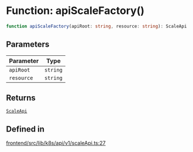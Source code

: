 # Function: apiScaleFactory()

```ts
function apiScaleFactory(apiRoot: string, resource: string): ScaleApi
```

## Parameters

| Parameter | Type |
| ------ | ------ |
| `apiRoot` | `string` |
| `resource` | `string` |

## Returns

[`ScaleApi`](../interfaces/ScaleApi.md)

## Defined in

[frontend/src/lib/k8s/api/v1/scaleApi.ts:27](https://github.com/headlamp-k8s/headlamp/blob/2481a1c9f2b4a69a9320466e7a455215b14b97b0/frontend/src/lib/k8s/api/v1/scaleApi.ts#L27)
